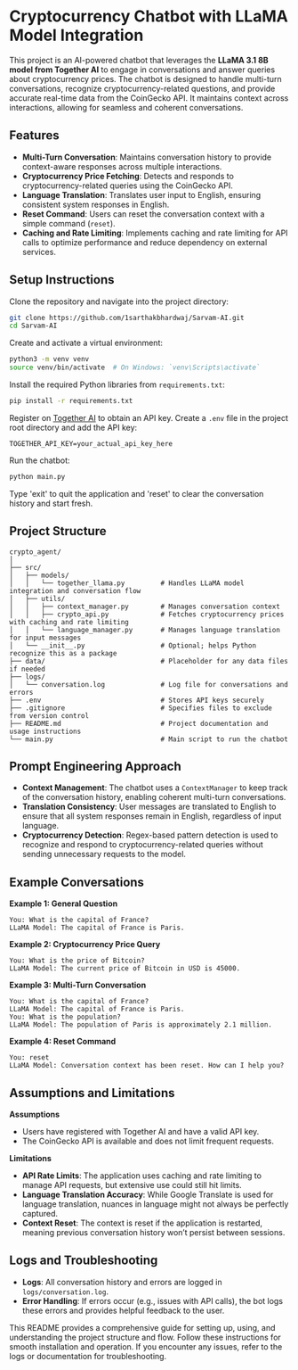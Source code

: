 
# Cryptocurrency Chatbot with LLaMA Model Integration

This project is an AI-powered chatbot that leverages the **LLaMA 3.1 8B model from Together AI** to engage in conversations and answer queries about cryptocurrency prices. The chatbot is designed to handle multi-turn conversations, recognize cryptocurrency-related questions, and provide accurate real-time data from the CoinGecko API. It maintains context across interactions, allowing for seamless and coherent conversations.

## Features

- **Multi-Turn Conversation**: Maintains conversation history to provide context-aware responses across multiple interactions.
- **Cryptocurrency Price Fetching**: Detects and responds to cryptocurrency-related queries using the CoinGecko API.
- **Language Translation**: Translates user input to English, ensuring consistent system responses in English.
- **Reset Command**: Users can reset the conversation context with a simple command (`reset`).
- **Caching and Rate Limiting**: Implements caching and rate limiting for API calls to optimize performance and reduce dependency on external services.

## Setup Instructions

Clone the repository and navigate into the project directory:

```bash
git clone https://github.com/1sarthakbhardwaj/Sarvam-AI.git
cd Sarvam-AI
```

Create and activate a virtual environment:

```bash
python3 -m venv venv
source venv/bin/activate  # On Windows: `venv\Scripts\activate`
```

Install the required Python libraries from `requirements.txt`:

```bash
pip install -r requirements.txt
```

Register on [Together AI](https://www.together.ai/) to obtain an API key. Create a `.env` file in the project root directory and add the API key:

```plaintext
TOGETHER_API_KEY=your_actual_api_key_here
```

Run the chatbot:

```bash
python main.py
```

Type 'exit' to quit the application and 'reset' to clear the conversation history and start fresh.

## Project Structure

```plaintext
crypto_agent/
│
├── src/
│   ├── models/
│   │   └── together_llama.py         # Handles LLaMA model integration and conversation flow
│   ├── utils/
│   │   ├── context_manager.py        # Manages conversation context
│   │   ├── crypto_api.py             # Fetches cryptocurrency prices with caching and rate limiting
│   │   └── language_manager.py       # Manages language translation for input messages
│   └── __init__.py                   # Optional; helps Python recognize this as a package
├── data/                             # Placeholder for any data files if needed
├── logs/
│   └── conversation.log              # Log file for conversations and errors
├── .env                              # Stores API keys securely
├── .gitignore                        # Specifies files to exclude from version control
├── README.md                         # Project documentation and usage instructions
└── main.py                           # Main script to run the chatbot
```

## Prompt Engineering Approach

- **Context Management**: The chatbot uses a `ContextManager` to keep track of the conversation history, enabling coherent multi-turn conversations.
- **Translation Consistency**: User messages are translated to English to ensure that all system responses remain in English, regardless of input language.
- **Cryptocurrency Detection**: Regex-based pattern detection is used to recognize and respond to cryptocurrency-related queries without sending unnecessary requests to the model.

## Example Conversations

**Example 1: General Question**

```plaintext
You: What is the capital of France?
LLaMA Model: The capital of France is Paris.
```

**Example 2: Cryptocurrency Price Query**

```plaintext
You: What is the price of Bitcoin?
LLaMA Model: The current price of Bitcoin in USD is 45000.
```

**Example 3: Multi-Turn Conversation**

```plaintext
You: What is the capital of France?
LLaMA Model: The capital of France is Paris.
You: What is the population?
LLaMA Model: The population of Paris is approximately 2.1 million.
```

**Example 4: Reset Command**

```plaintext
You: reset
LLaMA Model: Conversation context has been reset. How can I help you?
```

## Assumptions and Limitations

**Assumptions**

- Users have registered with Together AI and have a valid API key.
- The CoinGecko API is available and does not limit frequent requests.

**Limitations**

- **API Rate Limits**: The application uses caching and rate limiting to manage API requests, but extensive use could still hit limits.
- **Language Translation Accuracy**: While Google Translate is used for language translation, nuances in language might not always be perfectly captured.
- **Context Reset**: The context is reset if the application is restarted, meaning previous conversation history won’t persist between sessions.

## Logs and Troubleshooting

- **Logs**: All conversation history and errors are logged in `logs/conversation.log`.
- **Error Handling**: If errors occur (e.g., issues with API calls), the bot logs these errors and provides helpful feedback to the user.

This README provides a comprehensive guide for setting up, using, and understanding the project structure and flow. Follow these instructions for smooth installation and operation. If you encounter any issues, refer to the logs or documentation for troubleshooting.
